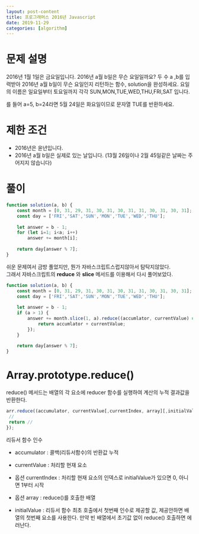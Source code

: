 ```yaml
---
layout: post-content
title: 프로그래머스 2016년 Javascript
date: 2019-11-29
categories: [algorithm]
---
```


# 문제 설명

2016년 1월 1일은 금요일입니다. 2016년 a월 b일은 무슨 요일일까요? 두 수 a ,b를 입력받아 2016년 a월 b일이 무슨 요일인지 리턴하는 함수, solution을 완성하세요. 요일의 이름은 일요일부터 토요일까지 각각 SUN,MON,TUE,WED,THU,FRI,SAT 입니다.

를 들어 a=5, b=24라면 5월 24일은 화요일이므로 문자열 TUE를 반환하세요.

# 제한 조건

* 2016년은 윤년입니다.
* 2016년 a월 b일은 실제로 있는 날입니다. (13월 26일이나 2월 45일같은 날짜는 주어지지 않습니다)

# 풀이

```javascript
function solution(a, b) {
    const month = [0, 31, 29, 31, 30, 31, 30, 31, 31, 30, 31, 30, 31];
    const day = ['FRI','SAT','SUN','MON','TUE','WED','THU'];
    
    let answer = b - 1;
    for (let i=1; i<a; i++)
        answer += month[i];
    
    return day[answer % 7];
}
```

쉬운 문제여서 금방 풀었지만, 뭔가 자바스크립트스럽지않아서 탐탁지않았다.    
그래서 자바스크립트의 **reduce** 와 **slice** 메서드를 이용해서 다시 풀어보았다.

```javascript
function solution(a, b) {
    const month = [0, 31, 29, 31, 30, 31, 30, 31, 31, 30, 31, 30, 31];
    const day = ['FRI','SAT','SUN','MON','TUE','WED','THU'];
    
    let answer = b - 1;
    if (a > 1) {
        answer += month.slice(1, a).reduce((accumlator, currentValue) => {
            return accumlator + currentValue;
        });
    }
    
    return day[answer % 7];
}
```

# Array.prototype.reduce()

reduce() 메서드는 배열의 각 요소에 reducer 함수를 실행하여 계산의 누적 결과값을 반환한다.

```javascript
arr.reduce((accumulator, currentValue[,currentIndex, array][,initialValue]) => {
 // 
 return //
});
```

리듀서 함수 인수
* accumulator : 콜백(리듀서함수)의 반환값 누적
* currentValue : 처리할 현재 요소
* 옵션 currentIndex : 처리할 현재 요소의 인덱스로 initialValue가 있으면 0, 아니면 1부터 시작
* 옵션 array : reduce()를 호출한 배열

* initialValue : 리듀서 함수 최초 호출에서 첫번째 인수로 제공할 값, 제공안하면 배열의 첫번째 요소를 사용한다. 만약 빈 배열에서 초기값 없이 reduce() 호출하면 에러난다.